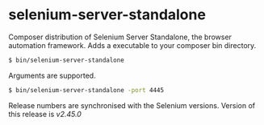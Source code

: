selenium-server-standalone
==========================

Composer distribution of Selenium Server Standalone, the browser automation framework. 
Adds a executable to your composer bin directory.


```bash
$ bin/selenium-server-standalone
```

Arguments are supported.

```bash
$ bin/selenium-server-standalone -port 4445
```


Release numbers are synchronised with the Selenium versions.
Version of this release is *v2.45.0*
